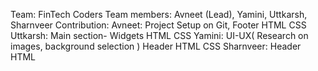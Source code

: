 Team: FinTech Coders
Team members: Avneet (Lead), Yamini, Uttkarsh, Sharnveer
Contribution:
    Avneet: Project Setup on Git, Footer HTML CSS
    Uttkarsh: Main section- Widgets HTML CSS
    Yamini: UI-UX( Research on images, background selection ) Header HTML CSS
    Sharnveer: Header HTML